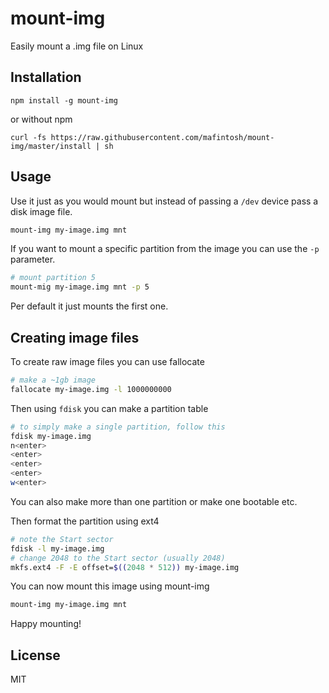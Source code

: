 # mount-img

Easily mount a .img file on Linux

## Installation

```
npm install -g mount-img
```

or without npm

```
curl -fs https://raw.githubusercontent.com/mafintosh/mount-img/master/install | sh
```

## Usage

Use it just as you would mount but instead of passing a `/dev` device
pass a disk image file.

``` sh
mount-img my-image.img mnt
```

If you want to mount a specific partition from the image you can use the `-p` parameter.

``` sh
# mount partition 5
mount-mig my-image.img mnt -p 5
```

Per default it just mounts the first one.

## Creating image files

To create raw image files you can use fallocate

``` sh
# make a ~1gb image
fallocate my-image.img -l 1000000000
```

Then using `fdisk` you can make a partition table

``` sh
# to simply make a single partition, follow this
fdisk my-image.img
n<enter>
<enter>
<enter>
<enter>
w<enter>
```

You can also make more than one partition or make one bootable etc.

Then format the partition using ext4

``` sh
# note the Start sector
fdisk -l my-image.img
# change 2048 to the Start sector (usually 2048)
mkfs.ext4 -F -E offset=$((2048 * 512)) my-image.img
```

You can now mount this image using mount-img

``` sh
mount-img my-image.img mnt
```

Happy mounting!

## License

MIT
